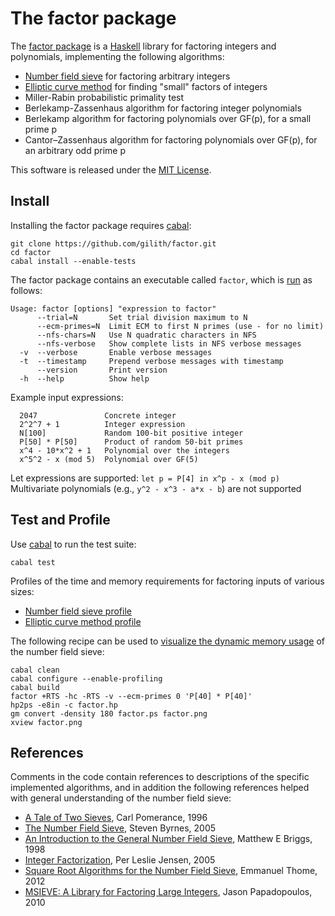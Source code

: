 The factor package
=================

The [factor package][] is a [Haskell][] library for factoring integers
and polynomials, implementing the following algorithms:

- [Number field sieve][] for factoring arbitrary integers
- [Elliptic curve method][] for finding "small" factors of integers
- Miller-Rabin probabilistic primality test
- Berlekamp-Zassenhaus algorithm for factoring integer polynomials
- Berlekamp algorithm for factoring polynomials over GF(p), for a small prime p
- Cantor–Zassenhaus algorithm for factoring polynomials over GF(p), for an arbitrary odd prime p

This software is released under the [MIT License][].

Install
-------

Installing the factor package requires [cabal][]:

    git clone https://github.com/gilith/factor.git
    cd factor
    cabal install --enable-tests

The factor package contains an executable called `factor`, which is
[run][factor usage] as follows:

    Usage: factor [options] "expression to factor"
          --trial=N       Set trial division maximum to N
          --ecm-primes=N  Limit ECM to first N primes (use - for no limit)
          --nfs-chars=N   Use N quadratic characters in NFS
          --nfs-verbose   Show complete lists in NFS verbose messages
      -v  --verbose       Enable verbose messages
      -t  --timestamp     Prepend verbose messages with timestamp
          --version       Print version
      -h  --help          Show help

Example input expressions:

      2047               Concrete integer
      2^2^7 + 1          Integer expression
      N[100]             Random 100-bit positive integer
      P[50] * P[50]      Product of random 50-bit primes
      x^4 - 10*x^2 + 1   Polynomial over the integers
      x^5^2 - x (mod 5)  Polynomial over GF(5)

Let expressions are supported: `let p = P[4] in x^p - x (mod p)`
Multivariate polynomials (e.g., `y^2 - x^3 - a*x - b`) are not supported

Test and Profile
----------------

Use [cabal][] to run the test suite:

    cabal test

Profiles of the time and memory requirements for factoring inputs of
various sizes:

- [Number field sieve profile][]
- [Elliptic curve method profile][]

The following recipe can be used to [visualize the dynamic memory
usage][Number field sieve memory] of the number field sieve:

    cabal clean
    cabal configure --enable-profiling
    cabal build
    factor +RTS -hc -RTS -v --ecm-primes 0 'P[40] * P[40]'
    hp2ps -e8in -c factor.hp
    gm convert -density 180 factor.ps factor.png
    xview factor.png

References
----------

Comments in the code contain references to descriptions of the
specific implemented algorithms, and in addition the following
references helped with general understanding of the number field
sieve:

- [A Tale of Two Sieves][Pomerance1996], Carl Pomerance, 1996
- [The Number Field Sieve][Byrnes2005], Steven Byrnes, 2005
- [An Introduction to the General Number Field Sieve][Briggs1998], Matthew E Briggs, 1998
- [Integer Factorization][Jensen2005], Per Leslie Jensen, 2005
- [Square Root Algorithms for the Number Field Sieve][Thome2012], Emmanuel Thome, 2012
- [MSIEVE: A Library for Factoring Large Integers][msieve], Jason Papadopoulos, 2010

[Briggs1998]: https://vtechworks.lib.vt.edu/bitstream/handle/10919/36618/etd.pdf "An Introduction to the General Number Field Sieve"
[Byrnes2005]: https://wstein.org/129-05/final_papers/Steve_Byrnes.pdf "The Number Field Sieve"
[cabal]: https://www.haskell.org/cabal/ "Cabal"
[Elliptic curve method]: https://github.com/gilith/factor/blob/master/doc/ecm-example.txt "Elliptic curve method factoring example"
[Elliptic curve method profile]: https://github.com/gilith/factor/blob/master/doc/ecm-profile.txt "Elliptic curve method profile"
[factor package]: https://hackage.haskell.org/package/factor "factor package"
[factor usage]: https://github.com/gilith/factor/blob/master/doc/factor-usage.txt "factor usage information"
[Haskell]: https://www.haskell.org/ "Haskell"
[Jensen2005]: http://citeseerx.ist.psu.edu/viewdoc/summary?doi=10.1.1.693.9784 "Integer Factorization"
[MIT License]: https://github.com/gilith/factor/blob/master/LICENSE "MIT License"
[msieve]: https://github.com/radii/msieve "msieve"
[Number field sieve]: https://github.com/gilith/factor/blob/master/doc/nfs-example.txt "Number field sieve factoring example"
[Number field sieve profile]: https://github.com/gilith/factor/blob/master/doc/nfs-profile.txt "Number field sieve profile"
[Number field sieve memory]: https://github.com/gilith/factor/blob/master/doc/nfs-memory.png "Number field sieve dynamic memory usage"
[Pomerance1996]: https://www.ams.org/notices/199612/pomerance.pdf "A Tale of Two Sieves"
[Thome2012]: https://hal.inria.fr/hal-00756838/en "Square root algorithms for the number field sieve"
